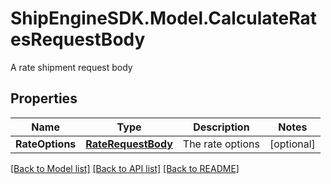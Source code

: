 # ShipEngineSDK.Model.CalculateRatesRequestBody
A rate shipment request body

## Properties

Name | Type | Description | Notes
------------ | ------------- | ------------- | -------------
**RateOptions** | [**RateRequestBody**](RateRequestBody.md) | The rate options | [optional] 

[[Back to Model list]](../../README.md#documentation-for-models) [[Back to API list]](../../README.md#documentation-for-api-endpoints) [[Back to README]](../../README.md)

